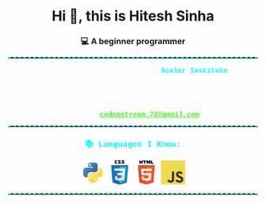 <!-- Retro Header with Typing SVG using Press Start 2P -->
<h1 align="center">
  Hi 👾, this is Hitesh Sinha
</h1>

<h3 align="center">
  💻 A beginner programmer
</h3>


<hr style="border-top: 2px dashed #00FFFF;">

<div align="left" style="font-family: 'Courier New', monospace; color: #ffffff;">
  <b>
    <p>📚 I am 18 and currently studying at <span style="color:#00FFFF;">Scaler Institute</span>.</p>
    <p>🎨 I will be learning new stuff and programming languages 💻 soon.</p>
    <p>📨 You can mail me at: <a href="mailto:hiteshsinha2007@gmail.com" style="color:#39FF14;">codonstream.72@gmail.com</a></p>
  </b>
</div>

<hr style="border-top: 2px dashed #00FFFF;">

<h3 align="center" style="font-family: 'Courier New', monospace; color: #00FFFF;">
  📚 Languages I Know:
</h3>

<p align="center">
  <img src="https://raw.githubusercontent.com/devicons/devicon/master/icons/python/python-original.svg" alt="Python" width="50" height="50"/>
  <img src="https://raw.githubusercontent.com/devicons/devicon/master/icons/css3/css3-original-wordmark.svg" alt="CSS3" width="50" height="50"/>
  <img src="https://raw.githubusercontent.com/devicons/devicon/master/icons/html5/html5-original-wordmark.svg" alt="HTML5" width="50" height="50"/>
  <img src="https://raw.githubusercontent.com/devicons/devicon/master/icons/javascript/javascript-original.svg" alt="JavaScript" width="50" height="50"/>
</p>

<hr style="border-top: 2px dashed #00FFFF;">

<!--
**HITESH-235/HITESH-235** is a ✨ _special_ ✨ repository because its `README.md` (this file) appears on your GitHub profile.
-->
